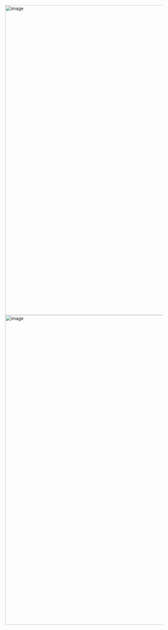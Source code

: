 <img width="1919" height="991" alt="image" src="https://github.com/user-attachments/assets/7fb6f892-68ea-4d27-bb3d-86c61f3793cd" />

<img width="1919" height="990" alt="image" src="https://github.com/user-attachments/assets/9c8d2e72-9173-4c5a-921c-fb13fb8e1048" />
